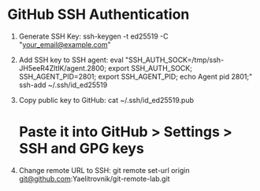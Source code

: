 # GitHub SSH Authentication

1. Generate SSH Key:
   ssh-keygen -t ed25519 -C "your_email@example.com"

2. Add SSH key to SSH agent:
   eval "SSH_AUTH_SOCK=/tmp/ssh-JH5eeR4ZltIK/agent.2800; export SSH_AUTH_SOCK;
SSH_AGENT_PID=2801; export SSH_AGENT_PID;
echo Agent pid 2801;"
   ssh-add ~/.ssh/id_ed25519

3. Copy public key to GitHub:
   cat ~/.ssh/id_ed25519.pub
   # Paste it into GitHub > Settings > SSH and GPG keys

4. Change remote URL to SSH:
   git remote set-url origin git@github.com:Yaelitrovnik/git-remote-lab.git

